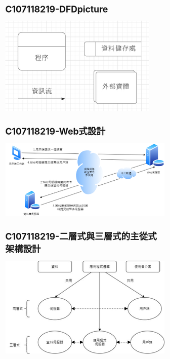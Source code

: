 # C107118219-DFDpicture
![picture](1604036209244.jpg "DFDp")

# C107118219-Web式設計
![picture](UntitledDiagram.png "Webp")

# C107118219-二層式與三層式的主從式架構設計
![picture](23333333.jpg "update23333333")
